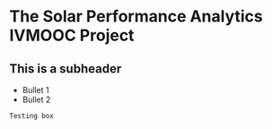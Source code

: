 # The Solar Performance Analytics IVMOOC Project
## This is a subheader

- Bullet 1
- Bullet 2

```
Testing box
```

